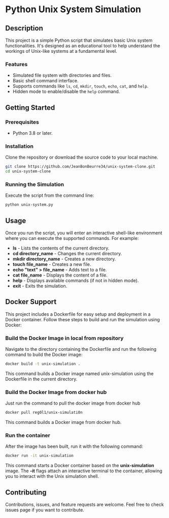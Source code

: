 
# Python Unix System Simulation



## Description

This project is a simple Python script that simulates basic Unix system functionalities. It's designed as an educational tool to help understand the workings of Unix-like systems at a fundamental level.

### Features

- Simulated file system with directories and files.
- Basic shell command interface.
- Supports commands like `ls`, `cd`, `mkdir`, `touch`, `echo`, `cat`, and `help`.
- Hidden mode to enable/disable the `help` command.

## Getting Started

### Prerequisites

- Python 3.8 or later.

### Installation

Clone the repository or download the source code to your local machine.

```bash
git clone https://github.com/JeanBonBeurre34/unix-system-clone.git
cd unix-system-clone
```

### Running the Simulation

Execute the script from the command line:

```bash
python unix-system.py
```

## Usage

Once you run the script, you will enter an interactive shell-like environment where you can execute the supported commands. For example:
- **ls** - Lists the contents of the current directory.
- **cd directory_name** - Changes the current directory.
- **mkdir directory_name** - Creates a new directory.
- **touch file_name** - Creates a new file.
- **echo "text" > file_name** - Adds text to a file.
- **cat file_name** - Displays the content of a file.
- **help** - Displays available commands (if not in hidden mode).
- **exit** - Exits the simulation.

## Docker Support

This project includes a Dockerfile for easy setup and deployment in a Docker container. Follow these steps to build and run the simulation using Docker:

### Build the Docker Image in local from repository

Navigate to the directory containing the Dockerfile and run the following command to build the Docker image:

```bash
docker build -t unix-simulation .
```
This command builds a Docker image named unix-simulation using the Dockerfile in the current directory.

### Build the Docker Image from docker hub
Just run the command to pull the docker image from docker hub
```bash
docker pull reg0l1/unix-simulati0n
```
This command builds a Docker image from docker hub.

### Run the container
After the image has been built, run it with the following command:
```bash
docker run -it unix-simulation
```
This command starts a Docker container based on the **unix-simulation** image. The **-it** flags attach an interactive terminal to the container, allowing you to interact with the Unix simulation shell.

## Contributing
Contributions, issues, and feature requests are welcome. Feel free to check issues page if you want to contribute.
